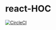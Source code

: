 # react-HOC

[![CircleCI](https://circleci.com/gh/futantan/react-HOC.svg?style=svg)](https://circleci.com/gh/futantan/react-HOC)

